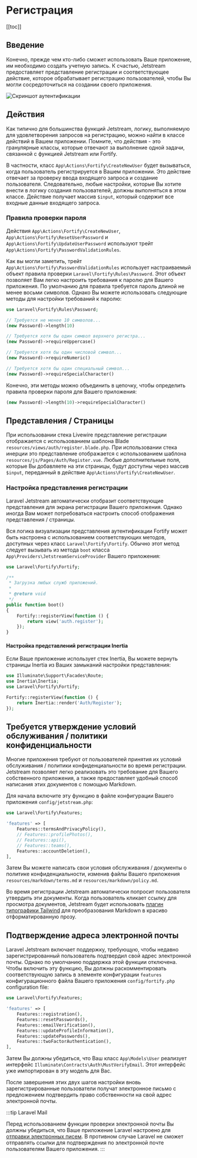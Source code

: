 # Регистрация

[[toc]]

## Введение

Конечно, прежде чем кто-либо сможет использовать Ваше приложение, им необходимо создать учетную запись. К счастью, Jetstream предоставляет представление регистрации и соответствующее действие, которое обрабатывает регистрацию пользователей, чтобы Вы могли сосредоточиться на создании своего приложения.

![Скриншот аутентификации](./../../assets/img/authentication.png)

## Действия

Как типично для большинства функций Jetstream, логику, выполняемую для удовлетворения запросов на регистрацию, можно найти в классе действий в Вашем приложении. Помните, что действия - это гранулярные классы, которые отвечают за выполнение одной задачи, связанной с функцией Jetstream или Fortify.

В частности, класс `App\Actions\Fortify\CreateNewUser` будет вызываться, когда пользователь регистрируется в Вашем приложении. Это действие отвечает за проверку ввода входящего запроса и создание пользователя. Следовательно, любые настройки, которые Вы хотите внести в логику создания пользователей, должны выполняться в этом классе. Действие получает массив `$input`, который содержит все входные данные входящего запроса.

### Правила проверки пароля

Действия `App\Actions\Fortify\CreateNewUser`, `App\Actions\Fortify\ResetUserPassword` и `App\Actions\Fortify\UpdateUserPassword` используют трейт `App\Actions\Fortify\PasswordValidationRules`.

Как вы могли заметить, трейт `App\Actions\Fortify\PasswordValidationRules` использует настраиваемый объект правила проверки `Laravel\Fortify\Rules\Password`. Этот объект позволяет Вам легко настроить требования к паролю для Вашего приложения. По умолчанию для правила требуется пароль длиной не менее восьми символов. Однако Вы можете использовать следующие методы для настройки требований к паролю:

```php
use Laravel\Fortify\Rules\Password;

// Требуется не менее 10 символов...
(new Password)->length(10)

// Требуется хотя бы один символ верхнего регистра...
(new Password)->requireUppercase()

// Требуется хотя бы один числовой символ...
(new Password)->requireNumeric()

// Требуется хотя бы один специальный символ...
(new Password)->requireSpecialCharacter()
```

Конечно, эти методы можно объединить в цепочку, чтобы определить правила проверки пароля для Вашего приложения:

```php
(new Password)->length(10)->requireSpecialCharacter()
```

## Представления / Страницы

При использовании стека Livewire представление регистрации отображается с использованием шаблона Blade `resources/views/auth/register.blade.php`. При использовании стека инерции это представление отображается с использованием шаблона `resources/js/Pages/Auth/Register.vue`. Любые дополнительные поля, которые Вы добавляете на эти страницы, будут доступны через массив `$input`, переданный в действие `App\Actions\Fortify\CreateNewUser`.

### Настройка представления регистрации

Laravel Jetstream автоматически отобразит соответствующие представления для экрана регистрации Вашего приложения. Однако иногда Вам может потребоваться настроить способ отображения представления / страницы.

Вся логика визуализации представления аутентификации Fortify может быть настроена с использованием соответствующих методов, доступных через класс `Laravel\Fortify\Fortify`. Обычно этот метод следует вызывать из метода `boot` класса `App\Providers\JetstreamServiceProvider` Вашего приложения:

```php
use Laravel\Fortify\Fortify;

/**
 * Загрузка любых служб приложений.
 *
 * @return void
 */
public function boot()
{
    Fortify::registerView(function () {
        return view('auth.register');
    });
}
```

#### Настройка представлений регистрации Inertia

Если Ваше приложение использует стек Inertia, Вы можете вернуть страницы Inertia из Ваших замыканий настройки представления:

```php
use Illuminate\Support\Facades\Route;
use Inertia\Inertia;
use Laravel\Fortify\Fortify;

Fortify::registerView(function () {
    return Inertia::render('Auth/Register');
});
```

## Требуется утверждение условий обслуживания / политики конфиденциальности

Многие приложения требуют от пользователей принятия их условий обслуживания / политики конфиденциальности во время регистрации. Jetstream позволяет легко реализовать это требование для Вашего собственного приложения, а также предоставляет удобный способ написания этих документов с помощью Markdown.

Для начала включите эту функцию в файле конфигурации Вашего приложения `config/jetstream.php`:

```php
use Laravel\Fortify\Features;

'features' => [
    Features::termsAndPrivacyPolicy(),
    // Features::profilePhotos(),
    // Features::api(),
    // Features::teams(),
    Features::accountDeletion(),
],
```

Затем Вы можете написать свои условия обслуживания / документы о политике конфиденциальности, изменив файлы Вашего приложения `resources/markdown/terms.md` и `resources/markdown/policy.md`.

Во время регистрации Jetstream автоматически попросит пользователя утвердить эти документы. Когда пользователь кликает ссылку для просмотра документов, Jetstream будет использовать [плагин типографики Tailwind](https://tailwindcss.su/docs/typography-plugin) для преобразования Markdown в красиво отформатированную прозу.

## Подтверждение адреса электронной почты

Laravel Jetstream включает поддержку, требующую, чтобы недавно зарегистрированный пользователь подтвердил свой адрес электронной почты. Однако по умолчанию поддержка этой функции отключена. Чтобы включить эту функцию, Вы должны раскомментировать соответствующую запись в элементе конфигурации `features` конфигурационного файла Вашего приложения `config/fortify.php` configuration file:

```php
use Laravel\Fortify\Features;

'features' => [
    Features::registration(),
    Features::resetPasswords(),
    Features::emailVerification(),
    Features::updateProfileInformation(),
    Features::updatePasswords(),
    Features::twoFactorAuthentication(),
],
```

Затем Вы должны убедиться, что Ваш класс `App\Models\User` реализует интерфейс `Illuminate\Contracts\Auth\MustVerifyEmail`. Этот интерфейс уже импортирован в эту модель для Вас.

После завершения этих двух шагов настройки вновь зарегистрированные пользователи получат электронное письмо с предложением подтвердить право собственности на свой адрес электронной почты.

:::tip Laravel Mail

Перед использованием функции проверки электронной почты Вы должны убедиться, что Ваше приложение Laravel настроено для [отправки электронных писем](https://laravel.com/docs/mail). В противном случае Laravel не сможет отправлять ссылки для подтверждения по электронной почте пользователям Вашего приложения.
:::
